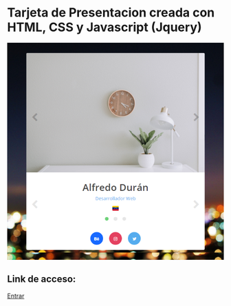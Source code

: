 # Tarjeta de Presentacion creada con HTML, CSS y Javascript (Jquery)

![Esta es una practica realizada para reforzar los cononcimientos en las tecnologias ya nombradas](https://raw.githubusercontent.com/alfredoeduran/presentacion/master/thumb.png)


## Link de acceso: 

[Entrar](https://alfredoeduran.github.io/presentacion/)


